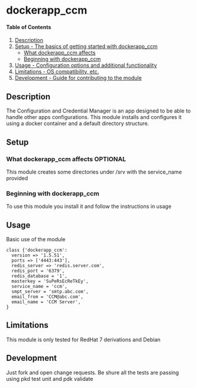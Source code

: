 
# dockerapp_ccm


#### Table of Contents

1. [Description](#description)
2. [Setup - The basics of getting started with dockerapp_ccm](#setup)
    * [What dockerapp_ccm affects](#what-dockerapp_ccm-affects)
    * [Beginning with dockerapp_ccm](#beginning-with-dockerapp_ccm)
3. [Usage - Configuration options and additional functionality](#usage)
4. [Limitations - OS compatibility, etc.](#limitations)
5. [Development - Guide for contributing to the module](#development)

## Description

The Configuration and Credential Manager is an app designed to be able to handle other apps configurations. This module installs and configures it using a docker container and a default directory structure.

## Setup

### What dockerapp_ccm affects **OPTIONAL**

This module creates some directories under /srv with the service_name provided

### Beginning with dockerapp_ccm

To use this module you install it and follow the instructions in usage

## Usage

Basic use of the module

```
class {'dockerapp_ccm':
  version => '1.5.51',
  ports => ['4443:443'],
  redis_server => 'redis.server.com',
  redis_port = '6379',
  redis_database = '1',
  masterkey = 'SuPeRsEcReTkEy',
  service_name = 'ccm',
  smpt_server = 'smtp.abc.com',
  email_from = 'CCM@abc.com',
  email_name = 'CCM Server',
}

```


## Limitations

This module is only tested for RedHat 7 derivations and Debian

## Development

Just fork and open change requests. Be shure all the tests are passing using pkd test unit and pdk validate 


